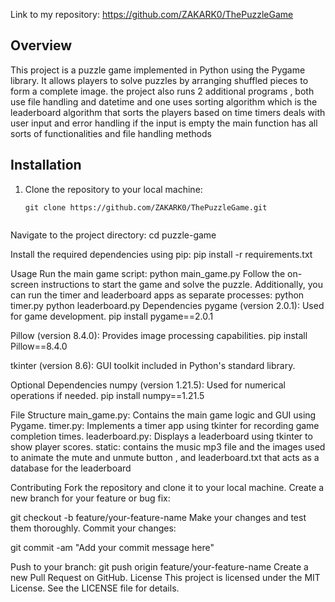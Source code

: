 
<!-- Puzzle Game Project -->

Link to my repository:
https://github.com/ZAKARK0/ThePuzzleGame
## Overview
This project is a puzzle game implemented in Python using the Pygame library. 
It allows players to solve puzzles by arranging shuffled pieces to form a complete image.
the project also runs 2 additional programs , both use file handling and datetime and one uses sorting algorithm
which is the leaderboard algorithm that sorts the players based on time
timers deals with user input and error handling if the input is empty
the main function has all sorts of functionalities and file handling methods

## Installation
1. Clone the repository to your local machine:
   ```
   git clone https://github.com/ZAKARK0/ThePuzzleGame.git
   

Navigate to the project directory:
cd puzzle-game

Install the required dependencies using pip:
pip install -r requirements.txt


Usage
Run the main game script:
python main_game.py
Follow the on-screen instructions to start the game and solve the puzzle.
Additionally, you can run the timer and leaderboard apps as separate processes:
python timer.py
python leaderboard.py
Dependencies
pygame (version 2.0.1): Used for game development.
pip install pygame==2.0.1

Pillow (version 8.4.0): Provides image processing capabilities.
pip install Pillow==8.4.0

tkinter (version 8.6): GUI toolkit included in Python's standard library.

Optional Dependencies
numpy (version 1.21.5): Used for numerical operations if needed.
pip install numpy==1.21.5

File Structure
main_game.py: Contains the main game logic and GUI using Pygame.
timer.py: Implements a timer app using tkinter for recording game completion times.
leaderboard.py: Displays a leaderboard using tkinter to show player scores.
static: contains the music mp3 file and the images used to animate the mute and unmute button , and leaderboard.txt that acts as a database for the leaderboard

Contributing
Fork the repository and clone it to your local machine.
Create a new branch for your feature or bug fix:

git checkout -b feature/your-feature-name
Make your changes and test them thoroughly.
Commit your changes:

git commit -am "Add your commit message here"

Push to your branch:
git push origin feature/your-feature-name
Create a new Pull Request on GitHub.
License
This project is licensed under the MIT License. See the LICENSE file for details.





